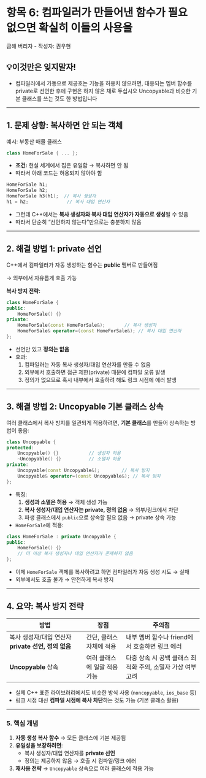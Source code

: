 # 항목 6: 컴파일러가 만들어낸 함수가 필요 없으면 확실히 이들의 사용을
금해 버리자 - 작성자: 권우현

<aside>

# 💡이것만은 잊지말자!

- 컴파일러에서 가동으로 제공호는 기능을 허용치 않으려면, 대응되는 멤버 함수를
private로 선언한 후에 구현은 하지 않은 채로 두십시오 Uncopyable과 비슷한 기본
클래스를 쓰는 것도 한 방법입니다
</aside>

---

## 1. 문제 상황: 복사하면 안 되는 객체

예시: 부동산 매물 클래스

```cpp
class HomeForSale { ... };

```

- **조건:** 현실 세계에서 집은 유일함 → 복사하면 안 됨
- 따라서 아래 코드는 허용되지 않아야 함

```cpp
HomeForSale h1;
HomeForSale h2;
HomeForSale h3(h1);  // 복사 생성자
h1 = h2;              // 복사 대입 연산자

```

- 그런데 C++에서는 **복사 생성자와 복사 대입 연산자가 자동으로 생성**될 수 있음
- 따라서 단순히 “선언하지 않는다”만으로는 충분하지 않음

---

## 2. 해결 방법 1: private 선언

C++에서 컴파일러가 자동 생성하는 함수는 **public** 멤버로 만들어짐

→ 외부에서 자유롭게 호출 가능

**복사 방지 전략:**

```cpp
class HomeForSale {
public:
    HomeForSale() {}
private:
    HomeForSale(const HomeForSale&);       // 복사 생성자
    HomeForSale& operator=(const HomeForSale&); // 복사 대입 연산자
};

```

- 선언만 있고 **정의는 없음**
- 효과:
    1. 컴파일러는 자동 복사 생성자/대입 연산자를 만들 수 없음
    2. 외부에서 호출하면 접근 제한(private) 때문에 컴파일 오류 발생
    3. 정의가 없으므로 혹시 내부에서 호출하려 해도 링크 시점에 에러 발생

---

## 3. 해결 방법 2: Uncopyable 기본 클래스 상속

여러 클래스에서 복사 방지를 일관되게 적용하려면, **기본 클래스**를 만들어 상속하는 방법이 좋음:

```cpp
class Uncopyable {
protected:
    Uncopyable() {}           // 생성자 허용
    ~Uncopyable() {}          // 소멸자 허용
private:
    Uncopyable(const Uncopyable&);        // 복사 방지
    Uncopyable& operator=(const Uncopyable&); // 복사 방지
};

```

- 특징:
    1. **생성과 소멸은 허용** → 객체 생성 가능
    2. **복사 생성자/대입 연산자는 private, 정의 없음** → 외부/링크에서 차단
    3. 파생 클래스에서 `public`으로 상속할 필요 없음 → private 상속 가능
- `HomeForSale`에 적용:

```cpp
class HomeForSale : private Uncopyable {
public:
    HomeForSale() {}
    // 더 이상 복사 생성자나 대입 연산자가 존재하지 않음
};

```

- 이제 `HomeForSale` 객체를 복사하려고 하면 컴파일러가 자동 생성 시도 → 실패
- 외부에서도 호출 불가 → 안전하게 복사 방지

---

## 4. 요약: 복사 방지 전략

| 방법 | 장점 | 주의점 |
| --- | --- | --- |
| 복사 생성자/대입 연산자 **private 선언, 정의 없음** | 간단, 클래스 자체에 적용 | 내부 멤버 함수나 friend에서 호출하면 링크 에러 |
| **Uncopyable** 상속 | 여러 클래스에 일괄 적용 가능 | 다중 상속 시 공백 클래스 최적화 주의, 소멸자 가상 여부 고려 |
- 실제 C++ 표준 라이브러리에서도 비슷한 방식 사용 (`noncopyable`, `ios_base` 등)
- 링크 시점 대신 **컴파일 시점에 복사 차단**하는 것도 가능 (기본 클래스 활용)

---

### 5. 핵심 개념

1. **자동 생성 복사 함수** → 모든 클래스에 기본 제공됨
2. **유일성을 보장하려면**:
    - 복사 생성자/대입 연산자를 **private 선언**
    - 정의는 제공하지 않음 → 호출 시 컴파일/링크 에러
3. **재사용 전략** → `Uncopyable` 상속으로 여러 클래스에 적용 가능